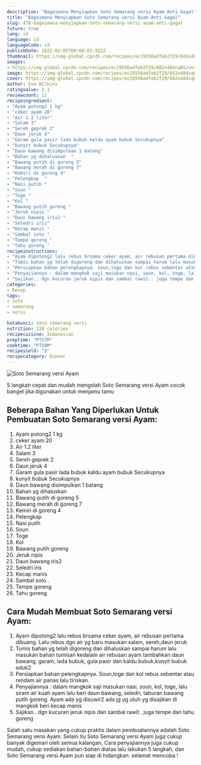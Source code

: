```yaml
---
description: "Bagaimana Menyiapkan Soto Semarang versi Ayam Anti Gagal"
title: "Bagaimana Menyiapkan Soto Semarang versi Ayam Anti Gagal"
slug: 478-bagaimana-menyiapkan-soto-semarang-versi-ayam-anti-gagal
future: true
lang: id
language: id
languageCode: id
publishDate: 2022-01-05T00:08:03.912Z 
thumbnail: https://img-global.cpcdn.com/recipes/ec19556adfeb2f29/682x484cq65/soto-semarang-versi-ayam-foto-resep-utama.png
images:
- https://img-global.cpcdn.com/recipes/ec19556adfeb2f29/682x484cq65/soto-semarang-versi-ayam-foto-resep-utama.png
image: https://img-global.cpcdn.com/recipes/ec19556adfeb2f29/682x484cq65/soto-semarang-versi-ayam-foto-resep-utama.png
cover: https://img-global.cpcdn.com/recipes/ec19556adfeb2f29/682x484cq65/soto-semarang-versi-ayam-foto-resep-utama.png
author: Eva Wilkins
ratingvalue: 3.1
reviewcount: 11
recipeingredient:
- "Ayam potong2 1 kg"
- "ceker ayam 20"
- "Air 1.2 liter"
- "Salam 3"
- "Sereh geprek 2"
- "Daun jeruk 4"
- "Garam gula pasir lada bubuk kaldu ayam bubuk Secukupnya"
- "kunyit bubuk Secukupnya"
- "Daun bawang disimpulkan 1 batang"
- "Bahan yg dihaluskan  "
- "Bawang putih di goreng 5"
- "Bawang merah di goreng 7"
- "Kemiri di goreng 4"
- "Pelengkap  "
- "Nasi putih "
- "Soun "
- "Toge "
- "Kol "
- "Bawang putih goreng "
- "Jeruk nipis "
- "Daun bawang iris2 "
- "Seledri iris"
- "Kecap manis "
- "Sambal soto "
- "Tempe goreng "
- "Tahu goreng "
recipeinstructions:
- "Ayam dipotong2 lalu rebus brsama ceker ayam, air rebusan pertama dibuang. Lalu rebus dgn air yg baru masukan salam, sereh,daun jeruk"
- "Tumis bahan yg telah digoreng dan dihaluskan sampai harum lalu masukan bahan tumisan kedalam air rebusan ayam tambahkan daun bawang, garam, lada bubuk, gula pasir dan kaldu bubuk,kunyit bubuk aduk2"
- "Persiapkan bahan pelengkapnya. Soun,toge dan kol rebus sebentar atau rendam air panas lalu tiriskan."
- "Penyajiannya : dalam mangkok saji masukan nasi, soun, kol, toge, lalu siram air kuah ayam lalu beri daun bawang, seledri, taburan bawang putih goreng. Ayam ada yg disuwir2 ada jg yg utuh yg disajikan di mangkok beri kecap manis"
- "Sajikan.. dgn kucuran jeruk nipis dan sambal rawit.. juga tempe dan tahu goreng"
categories:
- Resep
tags:
- soto
- semarang
- versi

katakunci: soto semarang versi 
nutrition: 228 calories
recipecuisine: Indonesian
preptime: "PT27M"
cooktime: "PT58M"
recipeyield: "3"
recipecategory: Dinner
---
```



![Soto Semarang versi Ayam](https://img-global.cpcdn.com/recipes/ec19556adfeb2f29/682x484cq65/soto-semarang-versi-ayam-foto-resep-utama.png)

5 langkah cepat dan mudah mengolah  Soto Semarang versi Ayam cocok banget jika digunakan untuk menjamu tamu

<!--inarticleads1-->

## Beberapa Bahan Yang Diperlukan Untuk Pembuatan Soto Semarang versi Ayam:

1. Ayam potong2 1 kg
1. ceker ayam 20
1. Air 1.2 liter
1. Salam 3
1. Sereh geprek 2
1. Daun jeruk 4
1. Garam gula pasir lada bubuk kaldu ayam bubuk Secukupnya
1. kunyit bubuk Secukupnya
1. Daun bawang disimpulkan 1 batang
1. Bahan yg dihaluskan  
1. Bawang putih di goreng 5
1. Bawang merah di goreng 7
1. Kemiri di goreng 4
1. Pelengkap  
1. Nasi putih 
1. Soun 
1. Toge 
1. Kol 
1. Bawang putih goreng 
1. Jeruk nipis 
1. Daun bawang iris2 
1. Seledri iris
1. Kecap manis 
1. Sambal soto   . 
1. Tempe goreng 
1. Tahu goreng 



<!--inarticleads2-->

## Cara Mudah Membuat Soto Semarang versi Ayam:

1. Ayam dipotong2 lalu rebus brsama ceker ayam, air rebusan pertama dibuang. Lalu rebus dgn air yg baru masukan salam, sereh,daun jeruk
1. Tumis bahan yg telah digoreng dan dihaluskan sampai harum lalu masukan bahan tumisan kedalam air rebusan ayam tambahkan daun bawang, garam, lada bubuk, gula pasir dan kaldu bubuk,kunyit bubuk aduk2
1. Persiapkan bahan pelengkapnya. Soun,toge dan kol rebus sebentar atau rendam air panas lalu tiriskan.
1. Penyajiannya : dalam mangkok saji masukan nasi, soun, kol, toge, lalu siram air kuah ayam lalu beri daun bawang, seledri, taburan bawang putih goreng. Ayam ada yg disuwir2 ada jg yg utuh yg disajikan di mangkok beri kecap manis
1. Sajikan.. dgn kucuran jeruk nipis dan sambal rawit.. juga tempe dan tahu goreng




Salah satu masakan yang cukup praktis dalam pembuatannya adalah  Soto Semarang versi Ayam. Selain itu  Soto Semarang versi Ayam  juga cukup banyak digemari oleh semua kalangan, Cara penyajiannya juga cukup mudah, cukup sediakan bahan-bahan diatas lalu lakukan 5 langkah, dan  Soto Semarang versi Ayam  pun siap di hidangkan. selamat mencoba !
